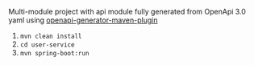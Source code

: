 Multi-module project with api module fully generated from OpenApi 3.0 yaml using [openapi-generator-maven-plugin](https://mvnrepository.com/artifact/org.openapitools/openapi-generator-maven-plugin)

1. `mvn clean install`
2. `cd user-service`
3. `mvn spring-boot:run`